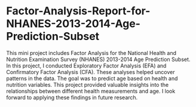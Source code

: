 # Factor-Analysis-Report-for-NHANES-2013-2014-Age-Prediction-Subset
This mini project includes Factor Analysis for the National Health and Nutrition Examination Survey (NHANES) 2013-2014 Age Prediction Subset. In this project, I conducted Exploratory Factor Analysis (EFA) and Confirmatory Factor Analysis (CFA). These analyses helped uncover patterns in the data. The goal was to predict age based on health and nutrition variables. This project provided valuable insights into the relationships between different health measurements and age. I look forward to applying these findings in future research.
